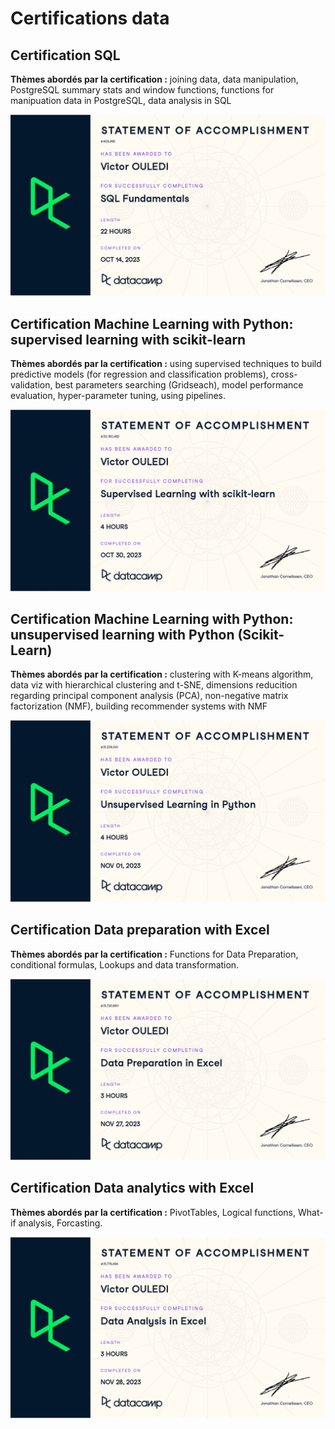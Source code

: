 # Certifications data

## Certification SQL 

**Thèmes abordés par la certification :** joining data, data manipulation, PostgreSQL summary stats and window functions, functions for manipuation data in PostgreSQL, data analysis in SQL

![](../asset/certification_data/certificat_SQL_fundamentals.jpg)


## Certification Machine Learning with Python: supervised learning with scikit-learn

**Thèmes abordés par la certification :** using supervised techniques to build predictive models (for regression and classification problems), cross-validation, best parameters searching (Gridseach), model performance evaluation, hyper-parameter tuning, using pipelines.

![](../asset/certification_data/Supervised_Learning_with_sickit_learn.jpg)

## Certification Machine Learning with Python: unsupervised learning with Python (Scikit-Learn)

**Thèmes abordés par la certification :** clustering with K-means algorithm, data viz  with hierarchical clustering and t-SNE, dimensions reducition regarding principal component analysis (PCA), non-negative matrix factorization (NMF), building recommender systems with NMF

![](../asset/certification_data/unsupervised_learning.jpg)

## Certification Data preparation with Excel 

**Thèmes abordés par la certification :** Functions for Data Preparation, conditional formulas, Lookups and data transformation.

![](../asset/certification_data/Data_prep_with_excel_certificate.jpg)

## Certification Data analytics with Excel 

**Thèmes abordés par la certification :** PivotTables, Logical functions, What-if analysis, Forcasting.

![](../asset/certification_data/Data_anlysis_with_excel.jpg)
